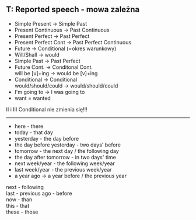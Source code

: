## T: Reported speech - mowa zależna

- Simple Present → Simple Past  
- Present Continuous → Past Continuous  
- Present Perfect → Past Perfect  
- Present Perfect Cont → Past Perfect Continuous  
- Future → Conditional (=okres warunkowy)  
- Will/Shall → would  
- Simple Past → Past Perfect
- Future Cont. → Conditonal Cont.  
will be [v]+ing → would be [v]+ing
- Conditional → Conditional  
would/should/could → would/should/could
- I'm going to → I was going to
- want = wanted

II i III Conditional nie zmienia się!!!

<hr>

- here - there
- today - that day
- yesterday - the day before
- the day before yesterday - two days' before
- tomorrow - the next day / the following day
- the day after tomorrow - in two days' time
- next week/year - the following week/year
- last week/year - the previous week/year
- a year ago → a year before / the previous year

next - following  
last - previous
ago - before  
now - than  
this - that  
these - those
